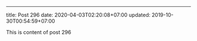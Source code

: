 ---
title: Post 296
date: 2020-04-03T02:20:08+07:00
updated: 2019-10-30T00:54:59+07:00

This is content of post 296